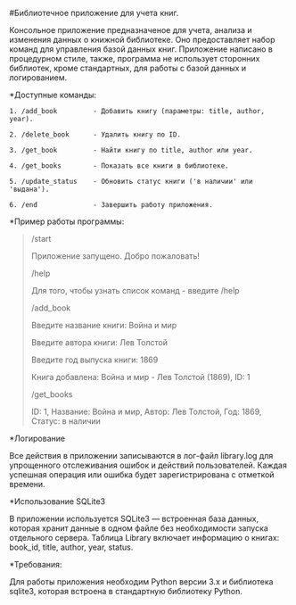 #Библиотечное приложение для учета книг.

Консольное приложение предназначеное для учета, анализа и изменения данных о книжной библиотеке. 
Оно предоставляет набор команд для управления базой данных книг.
Приложение написано в процедурном стиле, также, программа не использует сторонних библиотек, кроме стандартных, для работы с базой данных и логированием.

*Доступные команды:

    1. /add_book         - Добавить книгу (параметры: title, author, year).
    
    2. /delete_book      - Удалить книгу по ID.
    
    3. /get_book         - Найти книгу по title, author или year.
    
    4. /get_books        - Показать все книги в библиотеке.
    
    5. /update_status    - Обновить статус книги ('в наличии' или 'выдана').
    
    6. /end              - Завершить работу приложения.


*Пример работы программы:

>/start
>
> Приложение запущено. Добро пожаловать!
>
>/help
>
>Для того, чтобы узнать список команд - введите /help
> 
>/add_book
>
>Введите название книги: Война и мир
>
>Введите автора книги: Лев Толстой
>
>Введите год выпуска книги: 1869
>
>Книга добавлена: Война и мир - Лев Толстой (1869), ID: 1
>
>/get_books
>
>ID: 1, Название: Война и мир, Автор: Лев Толстой, Год: 1869, Статус: в наличии


*Логирование

Все действия в приложении записываются в лог-файл library.log для упрощенного отслеживания ошибок и действий пользователей. Каждая успешная операция или ошибка будет зарегистрирована с отметкой времени.


*Использование SQLite3

В приложении используется SQLite3 — встроенная база данных, которая хранит данные в одном файле без необходимости запуска отдельного сервера. Таблица Library включает информацию о книгах: book_id, title, author, year, status.


*Требования:

Для работы приложения необходим Python версии 3.x и библиотека sqlite3, которая встроена в стандартную библиотеку Python.
